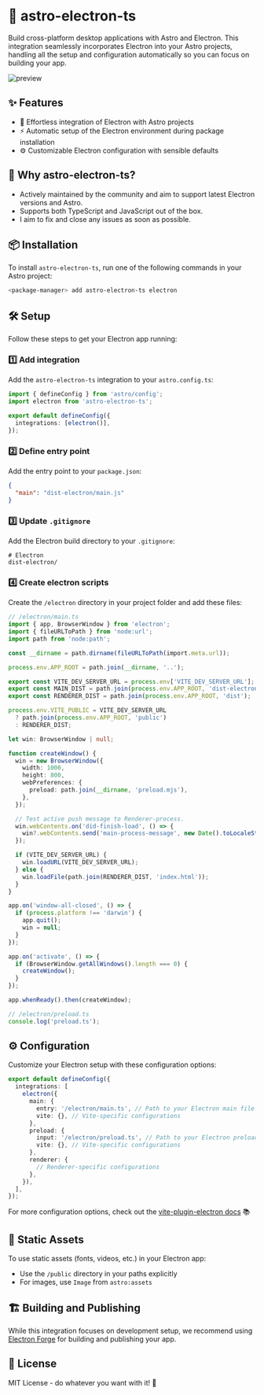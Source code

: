 # 🚀 astro-electron-ts

Build cross-platform desktop applications with Astro and Electron. This integration seamlessly incorporates Electron into your Astro projects, handling all the setup and configuration automatically so you can focus on building your app.

![preview](https://github.com/user-attachments/assets/91d3b3d4-76f1-43f7-b467-3cc93a324f31)

## ✨ Features

- 🔌 Effortless integration of Electron with Astro projects
- ⚡️ Automatic setup of the Electron environment during package installation
- ⚙️ Customizable Electron configuration with sensible defaults

## 🤔 Why astro-electron-ts?

- Actively maintained by the community and aim to support latest Electron versions and Astro.
- Supports both TypeScript and JavaScript out of the box.
- I aim to fix and close any issues as soon as possible.

## 📦 Installation

To install `astro-electron-ts`, run one of the following commands in your Astro project:

```bash
<package-manager> add astro-electron-ts electron
```

## 🛠️ Setup

Follow these steps to get your Electron app running:

### 1️⃣ Add integration

Add the `astro-electron-ts` integration to your `astro.config.ts`:

```typescript
import { defineConfig } from 'astro/config';
import electron from 'astro-electron-ts';

export default defineConfig({
  integrations: [electron()],
});
```

### 2️⃣ Define entry point

Add the entry point to your `package.json`:

```json
{
  "main": "dist-electron/main.js"
}
```

### 3️⃣ Update `.gitignore`

Add the Electron build directory to your `.gitignore`:

```
# Electron
dist-electron/
```

### 4️⃣ Create electron scripts

Create the `/electron` directory in your project folder and add these files:

```typescript
// /electron/main.ts
import { app, BrowserWindow } from 'electron';
import { fileURLToPath } from 'node:url';
import path from 'node:path';

const __dirname = path.dirname(fileURLToPath(import.meta.url));

process.env.APP_ROOT = path.join(__dirname, '..');

export const VITE_DEV_SERVER_URL = process.env['VITE_DEV_SERVER_URL'];
export const MAIN_DIST = path.join(process.env.APP_ROOT, 'dist-electron');
export const RENDERER_DIST = path.join(process.env.APP_ROOT, 'dist');

process.env.VITE_PUBLIC = VITE_DEV_SERVER_URL
  ? path.join(process.env.APP_ROOT, 'public')
  : RENDERER_DIST;

let win: BrowserWindow | null;

function createWindow() {
  win = new BrowserWindow({
    width: 1000,
    height: 800,
    webPreferences: {
      preload: path.join(__dirname, 'preload.mjs'),
    },
  });

  // Test active push message to Renderer-process.
  win.webContents.on('did-finish-load', () => {
    win?.webContents.send('main-process-message', new Date().toLocaleString());
  });

  if (VITE_DEV_SERVER_URL) {
    win.loadURL(VITE_DEV_SERVER_URL);
  } else {
    win.loadFile(path.join(RENDERER_DIST, 'index.html'));
  }
}

app.on('window-all-closed', () => {
  if (process.platform !== 'darwin') {
    app.quit();
    win = null;
  }
});

app.on('activate', () => {
  if (BrowserWindow.getAllWindows().length === 0) {
    createWindow();
  }
});

app.whenReady().then(createWindow);
```

```typescript
// /electron/preload.ts
console.log('preload.ts');
```

## ⚙️ Configuration

Customize your Electron setup with these configuration options:

```typescript
export default defineConfig({
  integrations: [
    electron({
      main: {
        entry: '/electron/main.ts', // Path to your Electron main file
        vite: {}, // Vite-specific configurations
      },
      preload: {
        input: '/electron/preload.ts', // Path to your Electron preload file
        vite: {}, // Vite-specific configurations
      },
      renderer: {
        // Renderer-specific configurations
      },
    }),
  ],
});
```

For more configuration options, check out the [vite-plugin-electron docs](https://github.com/electron-vite/vite-plugin-electron) 📚

## 🎨 Static Assets

To use static assets (fonts, videos, etc.) in your Electron app:

- Use the `/public` directory in your paths explicitly
- For images, use `Image` from `astro:assets`

## 🏗️ Building and Publishing

While this integration focuses on development setup, we recommend using [Electron Forge](https://www.electronforge.io/) for building and publishing your app.

## 📄 License

MIT License - do whatever you want with it! 🎉
